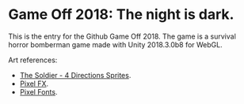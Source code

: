 # Game Off 2018: The night is dark.

This is the entry for the Github Game Off 2018. The game is a survival horror bomberman game made with Unity 2018.3.0b8 for WebGL.

Art references:
* [The Soldier - 4 Directions Sprites](https://assetstore.unity.com/packages/2d/characters/the-soldier-4-directions-sprites-94136).
* [Pixel FX](https://assetstore.unity.com/packages/vfx/particles/fire-explosions/pixel-fx-41545).
* [Pixel Fonts](https://assetstore.unity.com/packages/2d/fonts/pixel-fonts-113588).

